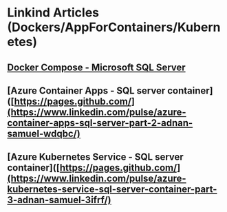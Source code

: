 # Linkind Articles (Dockers/AppForContainers/Kubernetes)

## [Docker Compose - Microsoft SQL Server](https://www.linkedin.com/pulse/docker-compose-microsoft-sql-server-adnan-samuel-vbfwf/?trackingId=AoFatZkUSyup0ML9aFUbAg%3D%3D)

## [Azure Container Apps - SQL server container]([https://pages.github.com/](https://www.linkedin.com/pulse/azure-container-apps-sql-server-part-2-adnan-samuel-wdqbc/)

## [Azure Kubernetes Service - SQL server container]([https://pages.github.com/](https://www.linkedin.com/pulse/azure-kubernetes-service-sql-server-container-part-3-adnan-samuel-3ifrf/)
